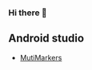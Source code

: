 ### Hi there  👋

## Android studio
  * [MutiMarkers](https://github.com/ninjachen0606/ninjachen0606/blob/master/MutiMarkers.md)
